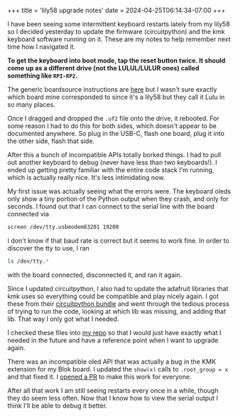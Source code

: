 +++
title = 'lily58 upgrade notes'
date = 2024-04-25T06:14:34-07:00
+++

I have been seeing some intermittent keyboard restarts lately from my lily58 so I decided yesterday to update the firmware (circuitpython) and the kmk keyboard software running on it. These are my notes to help remember next time how I navigated it.

__To get the keyboard into boot mode, tap the reset button twice. It should come up as a different drive (not the LULUL/LULUR ones) called something like `RPI-RP2`.__

The generic boardsource instructions are [here](https://www.boardsource.xyz/docs/guides-flashing_a_uf2) but I wasn't sure exactly which board mine corresponded to since it's a lily58 but they call it Lulu in so many places.

Once I dragged and dropped the `.uf2` file onto the drive, it rebooted. For some reason I had to do this for both sides, which doesn't appear to be documented anywhere. So plug in the USB-C, flash one board, plug it into the other side, flash that side.

After this a bunch of incompatible APIs totally borked things. I had to pull out another keyboard to debug (never have less than two keyboards!). I ended up getting pretty familiar with the entire code stack I'm running, which is actually really nice. It's less intimidating now.

My first issue was actually seeing what the errors were. The keyboard oleds only show a tiny portion of the Python output when they crash, and only for seconds. I found out that I can connect to the serial line with the board connected via 
```zsh
screen /dev/tty.usbmodem83201 19200 
```
I don't know if that baud rate is correct but it seems to work fine. In order to discover the tty to use, I ran 
```zsh
ls /dev/tty.* 
```
with the board connected, disconnected it, and ran it again.

Since I updated circuitpython, I also had to update the adafruit libraries that kmk uses so everything could be compatible and play nicely again. I got these from their [circuitpython bundle](https://github.com/adafruit/Adafruit_CircuitPython_Bundle/tree/20240423) and went through the tedious process of trying to run the code, looking at which lib was missing, and adding that lib. That way I only got what I needed. 

I checked these files into [my repo](https://github.com/after-ephemera/keeb_cfg/tree/main) so that I would just have exactly what I needed in the future and have a reference point when I want to upgrade again.

There was an incompatible oled API that was actually a bug in the KMK extension for my Blok board. I updated the `show(x)` calls to `.root_group = x` and that fixed it. I [opened a PR](https://github.com/KMKfw/kmk_firmware/pull/965) to make this work for everyone.

After all that work I am still seeing restarts every once in a while, though they do seem less often. Now that I know how to view the serial output I think I'll be able to debug it better.
